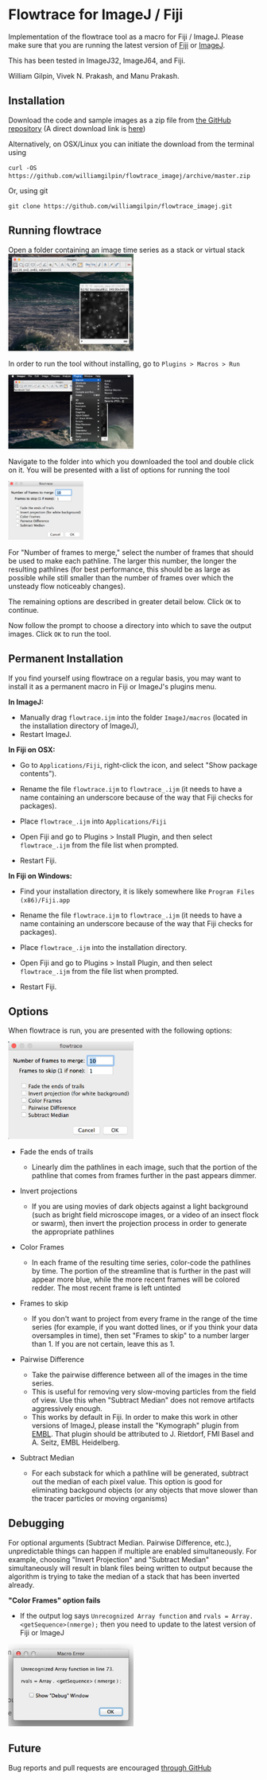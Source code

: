 # Flowtrace for ImageJ / Fiji

Implementation of the flowtrace tool as a macro for Fiji / ImageJ. Please make sure that you are running the latest version of [Fiji](http://fiji.sc/Fiji) or [ImageJ](http://imagej.nih.gov/ij/).

This has been tested in ImageJ32, ImageJ64, and Fiji.

William Gilpin, Vivek N. Prakash, and Manu Prakash.

## Installation

Download the code and sample images as a zip file from [the GitHub repository](https://github.com/williamgilpin/flowtrace_imagej) (A direct download link is [here](https://github.com/williamgilpin/flowtrace_imagej/archive/master.zip))

Alternatively, on OSX/Linux you can initiate the download from the terminal using

	curl -OS https://github.com/williamgilpin/flowtrace_imagej/archive/master.zip

Or, using git

	git clone https://github.com/williamgilpin/flowtrace_imagej.git


## Running flowtrace

Open a folder containing an image time series as a stack or virtual stack
<img src="screenshots/tool.png" width="50%" />
<!-- ![flowtrace x ImageJ](screenshots/tool.png) -->


In order to run the tool without installing, go to `Plugins > Macros > Run`

<img src="screenshots/run_macro.png" width="50%" />
<!-- ![Save Directory](screenshots/run_macro.png) -->

Navigate to the folder into which you downloaded the tool and double click on it. You will be presented with a list of options for running the tool

<img src="screenshots/options.png" width="30%" />
<!-- ![Options menu](screenshots/options.png) -->

For "Number of frames to merge," select the number of frames that should be used to make each pathline. The larger this number, the longer the resulting pathlines (for best performance, this should be as large as possible while still smaller than the number of frames over which the unsteady flow noticeably changes). 

The remaining options are described in greater detail below. Click `OK` to continue. 

Now follow the prompt to choose a directory into which to save the output images. Click `OK` to run the tool.


## Permanent Installation

If you find yourself using flowtrace on a regular basis, you may want to install it as a permanent macro in Fiji or ImageJ's plugins menu. 

**In ImageJ:** 
+ Manually drag `flowtrace.ijm` into the folder `ImageJ/macros` (located in the installation directory of ImageJ), 
+ Restart ImageJ.

**In Fiji on OSX:** 

+ Go to `Applications/Fiji`, right-click the icon, and select "Show package contents"). 

+ Rename the file `flowtrace.ijm` to `flowtrace_.ijm` (it needs to have a name containing an underscore because of the way that Fiji checks for packages). 

+ Place `flowtrace_.ijm` into `Applications/Fiji`

+ Open Fiji and go to Plugins > Install Plugin, and then select `flowtrace_.ijm` from the file list when prompted. 

+ Restart Fiji.

**In Fiji on Windows:** 

+ Find your installation directory, it is likely somewhere like `Program Files (x86)/Fiji.app`

+ Rename the file `flowtrace.ijm` to `flowtrace_.ijm` (it needs to have a name containing an underscore because of the way that Fiji checks for packages). 

+ Place `flowtrace_.ijm` into the installation directory.

+ Open Fiji and go to Plugins > Install Plugin, and then select `flowtrace_.ijm` from the file list when prompted. 

+ Restart Fiji.  


## Options

When flowtrace is run, you are presented with the following options:

<img src="screenshots/options.png" width="50%" />
<!-- ![Options menu](screenshots/options.png) -->

+ Fade the ends of trails

	+ Linearly dim the pathlines in each image, such that the portion of the pathline that comes from frames further in the past appears dimmer.

+ Invert projections

	+ If you are using movies of dark objects against a light background (such as bright field microscope images, or a video of an insect flock or swarm), then invert the projection process in order to generate the appropriate pathlines

+ Color Frames

	+ In each frame of the resulting time series, color-code the pathlines by time. The portion of the streamline that is further in the past will appear more blue, while the more recent frames will be colored redder. The most recent frame is left untinted

+ Frames to skip

	+ If you don't want to project from every frame in the range of the time series (for example, if you want dotted lines, or if you think your data oversamples in time), then set "Frames to skip" to a number larger than 1. If you are not certain, leave this as 1.

+ Pairwise Difference

	+ Take the pairwise difference between all of the images in the time series.
	+ This is useful for removing very slow-moving particles from the field of view. Use this when "Subtract Median" does not remove artifacts aggressively enough.
	+ This works by default in Fiji. In order to make this work in other versions of ImageJ, please install the "Kymograph" plugin from [EMBL](http://www.embl.de/eamnet/html/kymograph.html). That plugin should be attributed to  J. Rietdorf, FMI Basel and A. Seitz, EMBL Heidelberg.

+ Subtract Median

	+ For each substack for which a pathline will be generated, subtract out the median of each pixel value. This option is good for eliminating backgound objects (or any objects that move slower than the tracer particles or moving organisms)

## Debugging

For optional arguments (Subtract Median. Pairwise Difference, etc.), unpredictable things can happen if multiple are enabled simultaneously. For example, choosing "Invert Projection" and "Subtract Median" simultaneously will result in blank files being written to output because the algorithm is trying to take the median of a stack that has been inverted already.

**"Color Frames" option fails** 
+ If the output log says `Unrecognized Array function` and `rvals = Array.<getSequence>(nmerge);` then you need to update to the latest version of Fiji or ImageJ

<img src="screenshots/macro_error.png" width="50%" />


## Future


Bug reports and pull requests are encouraged [through GitHub](https://github.com/williamgilpin/flowtrace_imagej)

<script>
  (function(i,s,o,g,r,a,m){i['GoogleAnalyticsObject']=r;i[r]=i[r]||function(){
  (i[r].q=i[r].q||[]).push(arguments)},i[r].l=1*new Date();a=s.createElement(o),
  m=s.getElementsByTagName(o)[0];a.async=1;a.src=g;m.parentNode.insertBefore(a,m)
  })(window,document,'script','//www.google-analytics.com/analytics.js','ga');

  ga('create', 'UA-52823035-4', 'auto');
  ga('send', 'pageview');

</script>
